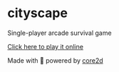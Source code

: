 # cityscape
Single-player arcade survival game

[Click here to play it online](https://puter.com/app/cityscape)

Made with 💚 powered by [core2d](https://diogoeichert.github.io/core2d)
